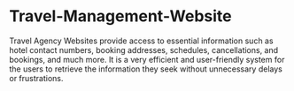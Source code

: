 # Travel-Management-Website
Travel Agency Websites provide access to essential information such as hotel contact numbers, booking addresses, schedules, cancellations, and bookings, and much more. It is a very efficient and user-friendly system for the users to retrieve the information they seek without unnecessary delays or frustrations. 
